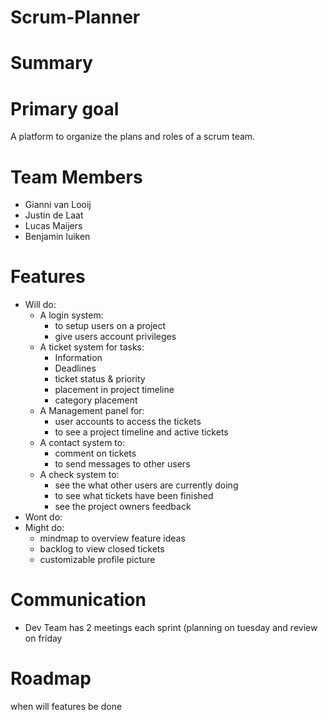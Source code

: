 # Scrum-Planner

# Summary

# Primary goal
  A platform to organize the plans and roles of a scrum team.

# Team Members
  * Gianni van Looij
  * Justin de Laat
  * Lucas Maijers
  * Benjamin luiken

# Features
  * Will do: 
    * A login system:
      * to setup users on a project
      * give users account privileges
    * A ticket system for tasks:
      * Information
      * Deadlines
      * ticket status & priority
      * placement in project timeline
      * category placement 
    * A Management panel for:
      * user accounts to access the tickets 
      * to see a project timeline and active tickets
    * A contact system to:
      * comment on tickets
      * to send messages to other users
    * A check system to:
      * see the what other users are currently doing
      * to see what tickets have been finished
      * see the project owners feedback
  * Wont do:
  * Might do:
    * mindmap to overview feature ideas 
    * backlog to view closed tickets
    * customizable profile picture

# Communication
  * Dev Team has 2 meetings each sprint (planning on tuesday and review on friday

# Roadmap
  when will features be done
